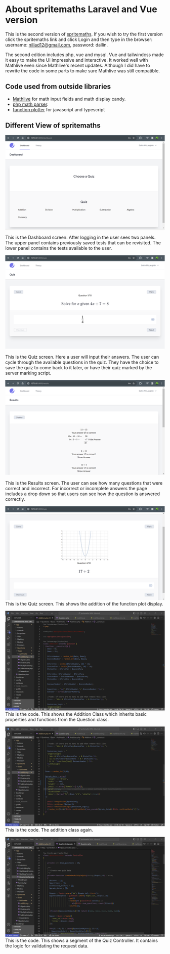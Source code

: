 # About spritemaths Laravel and Vue version

This is the second version of [spritemaths](https://spritemaths.com). If you wish to try the first version click the spritemaths link and click Login and then type in the browser: username: nillad12@gmail.com, password: dallin.

The second edition includes php, vue and mysql. Vue and tailwindcss made it easy to make the UI impressive and interactive. It worked well with Mathlive even since Mathlive's recent updates. Although I did have to rewrite the code in some parts to make sure Mathlive was still compatible.

## Code used from outside libraries

-   [Mathlive](https://cortexjs.io/) for math input fields and math display candy.
-   [php math parser](https://github.com/mossadal/math-parser).
-   [function plotter](http://mauriciopoppe.github.io/function-plot/) for javascript and typescript

## Different View of spritemaths

![Alt text](./images/Dashboard.png "Dashboard Screen")

This is the Dashboard screen. After logging in the user sees two panels. The upper panel contains previously saved tests that can be revisited. The lower panel contains the tests available to the user.

![Alt text](./images/Quiz.png "Quiz Screen")

This is the Quiz screen. Here a user will input their answers. The user can cycle through the available questions in the quiz. They have the choice to save the quiz to come back to it later, or have their quiz marked by the server marking script.

![Alt text](./images/Results.png "Results Screen")

This is the Results screen. The user can see how many questions that were correct and incorrect. For incorrect or incomplete answers the page includes a drop down so that users can see how the question is answered correctly.

![Alt text](./images/Function_Plot.png "Function Plot")
This is the Quiz screen. This shows the addition of the function plot display.

![Alt text](./images/Addition.png "Addition Class")
This is the code. This shows the Addition Class which inherits basic properties and functions from the Question class.

![Alt text](./images/Addition_2.png "Addition Class")
This is the code. The addition class again.

![Alt text](./images/QuizController.png "Quiz Controller")
This is the code. This shows a segment of the Quiz Controller. It contains the logic for validating the request data.
